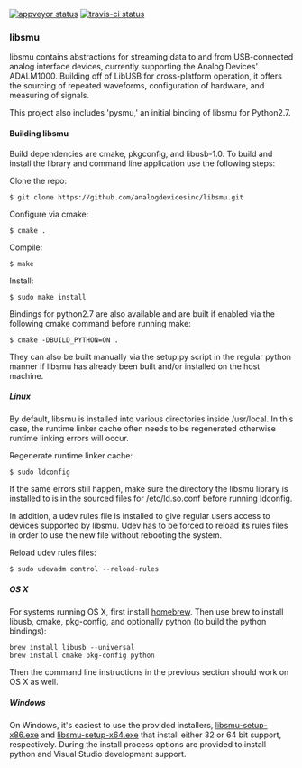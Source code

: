 [![appveyor status](https://ci.appveyor.com/api/projects/status/p30uj8rqulrxsqvs/branch/master?svg=true)](https://ci.appveyor.com/project/analogdevicesinc/libsmu/branch/master)
[![travis-ci status](https://travis-ci.org/analogdevicesinc/libsmu.svg?branch=master)](https://travis-ci.org/analogdevicesinc/libsmu)

### libsmu

libsmu contains abstractions for streaming data to and from USB-connected
analog interface devices, currently supporting the Analog Devices' ADALM1000.
Building off of LibUSB for cross-platform operation, it offers the sourcing of
repeated waveforms, configuration of hardware, and measuring of signals.

This project also includes 'pysmu,' an initial binding of libsmu for Python2.7.

#### Building libsmu

Build dependencies are cmake, pkgconfig, and libusb-1.0. To build and install
the library and command line application use the following steps:

Clone the repo:
```
$ git clone https://github.com/analogdevicesinc/libsmu.git
```

Configure via cmake:
```
$ cmake .
```

Compile:
```
$ make
```

Install:
```
$ sudo make install
```

Bindings for python2.7 are also available and are built if enabled via the
following cmake command before running make:

```
$ cmake -DBUILD_PYTHON=ON .
```

They can also be built manually via the setup.py script in the regular python
manner if libsmu has already been built and/or installed on the host machine.

##### Linux

By default, libsmu is installed into various directories inside /usr/local. In
this case, the runtime linker cache often needs to be regenerated otherwise
runtime linking errors will occur.

Regenerate runtime linker cache:
```
$ sudo ldconfig
```

If the same errors still happen, make sure the directory the libsmu library is
installed to is in the sourced files for /etc/ld.so.conf before running
ldconfig.

In addition, a udev rules file is installed to give regular users access to
devices supported by libsmu. Udev has to be forced to reload its rules files in
order to use the new file without rebooting the system.

Reload udev rules files:
```
$ sudo udevadm control --reload-rules
```

##### OS X

For systems running OS X, first install [homebrew](http://brew.sh). Then use
brew to install libusb, cmake, pkg-config, and optionally python (to build the
python bindings):

```
brew install libusb --universal
brew install cmake pkg-config python
```

Then the command line instructions in the previous section should work on OS X
as well.

##### Windows

On Windows, it's easiest to use the provided installers,
[libsmu-setup-x86.exe](https://ci.appveyor.com/api/projects/analogdevicesinc/libsmu/artifacts/libsmu-setup-x86.exe?branch=master&job=Configuration%3A%20Release) and
[libsmu-setup-x64.exe](https://ci.appveyor.com/api/projects/analogdevicesinc/libsmu/artifacts/libsmu-setup-x64.exe?branch=master&job=Configuration%3A%20Release)
that install either 32 or 64 bit support, respectively. During the
install process options are provided to install python and Visual Studio
development support.
